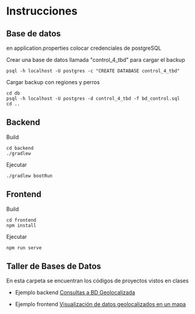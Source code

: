 # Instrucciones

## Base de datos

en application.properties colocar credenciales de postgreSQL


Crear una base de datos llamada "control_4_tbd" para cargar el backup

```
psql -h localhost -U postgres -c "CREATE DATABASE control_4_tbd"
```

Cargar backup con regiones y perros

```
cd db
psql -h localhost -U postgres -d control_4_tbd -f bd_control.sql
cd ..
```

## Backend

Build
```
cd backend
./gradlew
```
Ejecutar
```
./gradlew bootRun
```

## Frontend


Build
```
cd frontend
npm install
```
Ejecutar
```
npm run serve
```

## Taller de Bases de Datos

En esta carpeta se encuentran los códigos de proyectos vistos en clases

* Ejemplo backend [Consultas a BD Geolocalizada](./backend)

* Ejemplo frontend [Visualización de datos geolocalizados en un mapa](./frontend)
